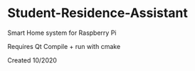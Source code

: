 # Student-Residence-Assistant
Smart Home system for Raspberry Pi

Requires Qt
Compile + run with cmake

Created 10/2020
